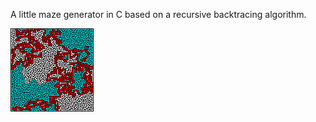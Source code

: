 A little maze generator in C based on a recursive backtracing algorithm.

![alt tag](https://github.com/Sirfin/MazeGenerator/blob/master/Maze.bmp)
